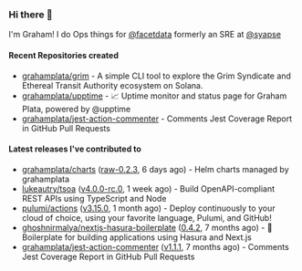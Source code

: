 ### Hi there 👋

I'm Graham! I do Ops things for [@facetdata](https://github.com/facetdata) formerly an SRE at [@syapse](https://github.com/syapse)

#### Recent Repositories created
- [grahamplata/grim](https://github.com/grahamplata/grim) - A simple CLI tool to explore the Grim Syndicate and Ethereal Transit Authority ecosystem on Solana.
- [grahamplata/upptime](https://github.com/grahamplata/upptime) - 📈 Uptime monitor and status page for Graham Plata, powered by @upptime
- [grahamplata/jest-action-commenter](https://github.com/grahamplata/jest-action-commenter) - Comments Jest Coverage Report in GitHub Pull Requests

#### Latest releases I've contributed to


- [grahamplata/charts](https://github.com/grahamplata/charts) ([raw-0.2.3](https://github.com/grahamplata/charts/releases/tag/raw-0.2.3), 6 days ago) - Helm charts managed by grahamplata
- [lukeautry/tsoa](https://github.com/lukeautry/tsoa) ([v4.0.0-rc.0](https://github.com/lukeautry/tsoa/releases/tag/v4.0.0-rc.0), 1 week ago) - Build OpenAPI-compliant REST APIs using TypeScript and Node
- [pulumi/actions](https://github.com/pulumi/actions) ([v3.15.0](https://github.com/pulumi/actions/releases/tag/v3.15.0), 1 month ago) - Deploy continuously to your cloud of choice, using your favorite language, Pulumi, and GitHub!
- [ghoshnirmalya/nextjs-hasura-boilerplate](https://github.com/ghoshnirmalya/nextjs-hasura-boilerplate) ([0.4.2](https://github.com/ghoshnirmalya/nextjs-hasura-boilerplate/releases/tag/0.4.2), 7 months ago) - :art: Boilerplate for building applications using Hasura and Next.js
- [grahamplata/jest-action-commenter](https://github.com/grahamplata/jest-action-commenter) ([v1.1.1](https://github.com/grahamplata/jest-action-commenter/releases/tag/v1.1.1), 7 months ago) - Comments Jest Coverage Report in GitHub Pull Requests

